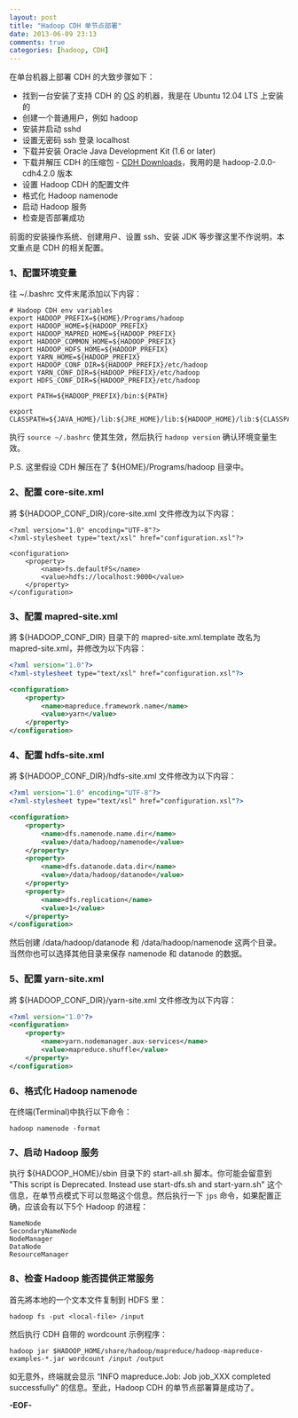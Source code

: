 ```yaml
---
layout: post
title: "Hadoop CDH 单节点部署"
date: 2013-06-09 23:13
comments: true
categories: [hadoop, CDH]
---
```


在单台机器上部署 CDH 的大致步骤如下：

*   找到一台安装了支持 CDH 的 [OS](http://www.cloudera.com/content/cloudera-content/cloudera-docs/CDH4/latest/CDH4-Requirements-and-Supported-Versions/cdhrsv_topic_1.html "Supported OS") 的机器，我是在 Ubuntu 12.04 LTS 上安装的
*   创建一个普通用户，例如 hadoop
*   安装并启动 sshd
*   设置无密码 ssh 登录 localhost
*   下载并安装 Oracle Java Development Kit (1.6 or later)
*   下载并解压 CDH 的压缩包 - [CDH Downloads](https://ccp.cloudera.com/display/SUPPORT/CDH+Downloads)，我用的是 hadoop-2.0.0-cdh4.2.0 版本
*   设置 Hadoop CDH 的配置文件
*   格式化 Hadoop namenode
*   启动 Hadoop 服务
*   检查是否部署成功

前面的安装操作系统、创建用户、设置 ssh、安装 JDK 等步骤这里不作说明，本文重点是 CDH 的相关配置。

<!-- more -->

### 1、配置环境变量
往 ~/.bashrc 文件末尾添加以下内容：

```
# Hadoop CDH env variables
export HADOOP_PREFIX=${HOME}/Programs/hadoop
export HADOOP_HOME=${HADOOP_PREFIX}
export HADOOP_MAPRED_HOME=${HADOOP_PREFIX}
export HADOOP_COMMON_HOME=${HADOOP_PREFIX}
export HADOOP_HDFS_HOME=${HADOOP_PREFIX}
export YARN_HOME=${HADOOP_PREFIX}
export HADOOP_CONF_DIR=${HADOOP_PREFIX}/etc/hadoop
export YARN_CONF_DIR=${HADOOP_PREFIX}/etc/hadoop
export HDFS_CONF_DIR=${HADOOP_PREFIX}/etc/hadoop

export PATH=${HADOOP_PREFIX}/bin:${PATH}

export CLASSPATH=${JAVA_HOME}/lib:${JRE_HOME}/lib:${HADOOP_HOME}/lib:${CLASSPATH}
```

执行 `source ~/.bashrc` 使其生效，然后执行 `hadoop version` 确认环境变量生效。

P.S. 这里假设 CDH 解压在了 ${HOME}/Programs/hadoop 目录中。

### 2、配置 core-site.xml

將 ${HADOOP_CONF_DIR}/core-site.xml 文件修改为以下内容：

```
<?xml version="1.0" encoding="UTF-8"?>
<?xml-stylesheet type="text/xsl" href="configuration.xsl"?>

<configuration>
    <property>
        <name>fs.defaultFS</name>
        <value>hdfs://localhost:9000</value>
    </property>
</configuration>

```

### 3、配置 mapred-site.xml

將 ${HADOOP_CONF_DIR} 目录下的 mapred-site.xml.template 改名为 mapred-site.xml，并修改为以下内容：

``` xml
<?xml version="1.0"?>
<?xml-stylesheet type="text/xsl" href="configuration.xsl"?>

<configuration>
    <property>
        <name>mapreduce.framework.name</name>
        <value>yarn</value>
    </property>
</configuration>

```

### 4、配置 hdfs-site.xml
將 ${HADOOP_CONF_DIR}/hdfs-site.xml 文件修改为以下内容：

``` xml
<?xml version="1.0" encoding="UTF-8"?>
<?xml-stylesheet type="text/xsl" href="configuration.xsl"?>

<configuration>
    <property>
        <name>dfs.namenode.name.dir</name>
        <value>/data/hadoop/namenode</value>
    </property>
    <property>
        <name>dfs.datanode.data.dir</name>
        <value>/data/hadoop/datanode</value>
    </property>
    <property>
        <name>dfs.replication</name>
        <value>1</value>
    </property>
</configuration>

```

然后创建 /data/hadoop/datanode 和 /data/hadoop/namenode 这两个目录。当然你也可以选择其他目录来保存 namenode 和 datanode 的数据。

### 5、配置 yarn-site.xml

將 ${HADOOP_CONF_DIR}/yarn-site.xml 文件修改为以下内容：

``` xml
<?xml version="1.0"?>
<configuration>
    <property>
        <name>yarn.nodemanager.aux-services</name>
        <value>mapreduce.shuffle</value>
    </property>
</configuration>

```

### 6、格式化 Hadoop namenode

在终端(Terminal)中执行以下命令：

```
hadoop namenode -format
```

### 7、启动 Hadoop 服务

执行 ${HADOOP_HOME}/sbin 目录下的 start-all.sh 脚本。你可能会留意到 "This script is Deprecated. Instead use start-dfs.sh and start-yarn.sh" 这个信息，在单节点模式下可以忽略这个信息。然后执行一下 `jps` 命令，如果配置正确，应该会有以下5个 Hadoop 的进程：

    NameNode
    SecondaryNameNode
    NodeManager
    DataNode
    ResourceManager

### 8、检查 Hadoop 能否提供正常服务

首先將本地的一个文本文件复制到 HDFS 里：

```
hadoop fs -put <local-file> /input
```

然后执行 CDH 自带的 wordcount 示例程序：

```
hadoop jar $HADOOP_HOME/share/hadoop/mapreduce/hadoop-mapreduce-examples-*.jar wordcount /input /output
```

如无意外，终端就会显示 “INFO mapreduce.Job: Job job_XXX completed successfully” 的信息。至此，Hadoop CDH 的单节点部署算是成功了。

**-EOF-**
